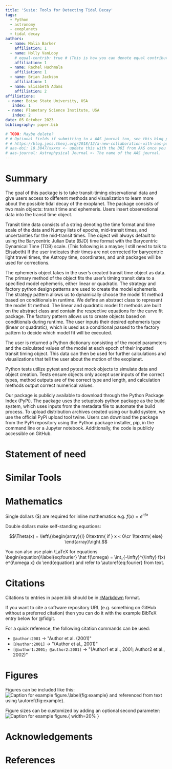 ```yaml
---
title: 'Susie: Tools for Detecting Tidal Decay'
tags:
  - Python
  - astronomy
  - exoplanets
  - tidal decay
authors:
  - name: Malia Barker
    affiliation: 1
  - name: Holly VanLooy
    # equal-contrib: true # (This is how you can denote equal contributions between multiple authors)
    affiliation: 1
  - name: Rachel Huchmala
    affiliation: 1
  - name: Brian Jackson
    affiliation: 1
  - name: Elisabeth Adams
    affiliation: 2
affiliations:
 - name: Boise State University, USA
   index: 1
 - name: Planetary Science Institute, USA
   index: 2
date: 05 October 2023
bibliography: paper.bib

# TODO: Maybe delete?
# # Optional fields if submitting to a AAS journal too, see this blog post:
# # https://blog.joss.theoj.org/2018/12/a-new-collaboration-with-aas-publishing
# aas-doi: 10.3847/xxxxx <- update this with the DOI from AAS once you know it.
# aas-journal: Astrophysical Journal <- The name of the AAS journal.
---
```


# Summary
<!-- A summary describing the high-level functionality and purpose of the software for a diverse, non-specialist audience. -->
The goal of this package is to take transit-timing observational data and give users access to different methods and visualization to learn more about the possible tidal decay of the exoplanet. The package consists of two main objects: transit time and ephemeris. Users insert observational data into the transit time object. 

Transit time data consists of a string denoting the time format and time scale of the data and Numpy lists of epochs, mid-transit times, and uncertainties for the mid-transit times. The object will always default to using the Barycentric Julian Date (BJD) time format with the Barycentric Dynamical Time (TDB) scale. (This following is a maybe; I still need to talk to Elisabeth) If the user indicates their times are not corrected for barycentric light travel times, the Astropy time, coordinates, and unit packages will be used for corrections. 

The ephemeris object takes in the user’s created transit time object as data. The primary method of the object fits the user’s timing transit data to a specified model ephemeris, either linear or quadratic. The strategy and factory python design patterns are used to create the model ephemeris. The strategy pattern allows us to dynamically choose the model fit method based on conditionals in runtime. We define an abstract class to represent the model fit method. The linear and quadratic model fit methods are built on the abstract class and contain the respective equations for the curve fit package. The factory pattern allows us to create objects based on conditionals during runtime. The user inputs their desired ephemeris type (linear or quadratic), which is used as a conditional passed to the factory pattern to decide which model fit will be executed. 

The user is returned a Python dictionary consisting of the model parameters and the calculated values of the model at each epoch of their inputted transit timing object. This data can then be used for further calculations and visualizations that tell the user about the motion of the exoplanet. 

Python tests utilize pytest and pytest mock objects to simulate data and object creation. Tests ensure objects only accept user inputs of the correct types, method outputs are of the correct type and length, and calculation methods output correct numerical values. 

Our package is publicly available to download through the Python Package Index (PyPi). The package uses the setuptools python package as the build system, which uses inputs from the metadata file to automate the build process. To upload distribution archives created using our build system, we use the official PyPi upload tool twine. Users can download the package from the PyPi repository using the Python package installer, pip, in the command line or a Jupyter notebook. Additionally, the code is publicly accessible on GitHub.

# Statement of need
<!-- A clear statement of need that illustrates the purpose of the software. -->

# Similar Tools
<!-- A description of how this software compares to other commonly-used packages in this research area. -->

# Mathematics
Single dollars ($) are required for inline mathematics e.g. $f(x) = e^{\pi/x}$

Double dollars make self-standing equations:

$$\Theta(x) = \left\{\begin{array}{l}
0\textrm{ if } x < 0\cr
1\textrm{ else}
\end{array}\right.$$

You can also use plain \LaTeX for equations
\begin{equation}\label{eq:fourier}
\hat f(\omega) = \int_{-\infty}^{\infty} f(x) e^{i\omega x} dx
\end{equation}
and refer to \autoref{eq:fourier} from text.

# Citations
Citations to entries in paper.bib should be in
[rMarkdown](http://rmarkdown.rstudio.com/authoring_bibliographies_and_citations.html)
format.

If you want to cite a software repository URL (e.g. something on GitHub without a preferred
citation) then you can do it with the example BibTeX entry below for @fidgit.

For a quick reference, the following citation commands can be used:
- `@author:2001`  ->  "Author et al. (2001)"
- `[@author:2001]` -> "(Author et al., 2001)"
- `[@author1:2001; @author2:2001]` -> "(Author1 et al., 2001; Author2 et al., 2002)"

# Figures
Figures can be included like this:
![Caption for example figure.\label{fig:example}](figure.png)
and referenced from text using \autoref{fig:example}.

Figure sizes can be customized by adding an optional second parameter:
![Caption for example figure.](figure.png){ width=20% }

# Acknowledgements
<!-- Mentions (if applicable) of any ongoing research projects using the software or recent scholarly publications enabled by it. NOTE: Don't know if this would be put here. -->

# References
<!-- A list of key references including a link to the software archive. -->
